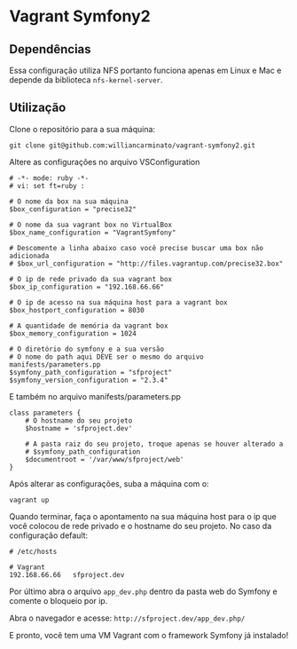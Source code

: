 Vagrant Symfony2
================

## Dependências

Essa configuração utiliza NFS portanto funciona apenas em Linux e Mac e depende da biblioteca `nfs-kernel-server`.

## Utilização

Clone o repositório para a sua máquina:

`git clone git@github.com:williancarminato/vagrant-symfony2.git`

Altere as configurações no arquivo VSConfiguration

```
# -*- mode: ruby -*-
# vi: set ft=ruby :

# O nome da box na sua máquina
$box_configuration = "precise32"

# O nome da sua vagrant box no VirtualBox
$box_name_configuration = "VagrantSymfony"

# Descomente a linha abaixo caso você precise buscar uma box não adicionada
# $box_url_configuration = "http://files.vagrantup.com/precise32.box"

# O ip de rede privado da sua vagrant box
$box_ip_configuration = "192.168.66.66"

# O ip de acesso na sua máquina host para a vagrant box
$box_hostport_configuration = 8030

# A quantidade de memória da vagrant box
$box_memory_configuration = 1024

# O diretório do symfony e a sua versão
# O nome do path aqui DEVE ser o mesmo do arquivo manifests/parameters.pp
$symfony_path_configuration = "sfproject"
$symfony_version_configuration = "2.3.4"
```

E também no arquivo manifests/parameters.pp

```
class parameters {
    # O hostname do seu projeto
    $hostname = 'sfproject.dev'

    # A pasta raiz do seu projeto, troque apenas se houver alterado a
    # $symfony_path_configuration
    $documentroot = '/var/www/sfproject/web'
}
```

Após alterar as configurações, suba a máquina com o:

`vagrant up`

Quando terminar, faça o apontamento na sua máquina host para o ip que você colocou de rede privado e o hostname do seu projeto. No caso da configuração default:

```
# /etc/hosts

# Vagrant
192.168.66.66   sfproject.dev
```

Por último abra o arquivo `app_dev.php` dentro da pasta web do Symfony e comente o bloqueio por ip.

Abra o navegador e acesse: `http://sfproject.dev/app_dev.php/`

E pronto, você tem uma VM Vagrant com o framework Symfony já instalado!

